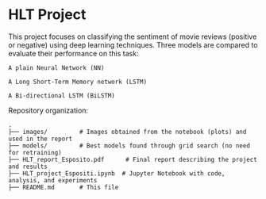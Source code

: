 # HLT Project
This project focuses on classifying the sentiment of movie reviews (positive or negative) using deep learning techniques. Three models are compared to evaluate their performance on this task:

    A plain Neural Network (NN)

    A Long Short-Term Memory network (LSTM)

    A Bi-directional LSTM (BiLSTM)

Repository organization:

```
.
├── images/         # Images obtained from the notebook (plots) and used in the report
├── models/         # Best models found through grid search (no need for retraining)
├── HLT_report_Esposito.pdf      # Final report describing the project and results
├── HLT_project_Espositi.ipynb  # Jupyter Notebook with code, analysis, and experiments
├── README.md       # This file
```
